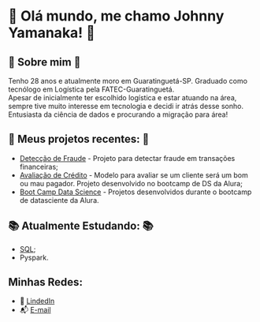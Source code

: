 # :wave: Olá mundo, me chamo Johnny Yamanaka! :wave:

## :telescope: Sobre mim :telescope:
Tenho 28 anos e atualmente moro em Guaratinguetá-SP. Graduado como tecnólogo em Logística pela FATEC-Guaratinguetá.    
Apesar de inicialmente ter escolhido logística e estar atuando na área, sempre tive muito interesse em tecnologia e decidi ir atrás desse sonho.  
Entusiasta da ciência de dados e procurando a migração para área!    

## :dart: Meus projetos recentes: :dart:
* [Detecção de Fraude](https://github.com/JohnnyYamanaka/deteccao-fraude) -  Projeto para detectar fraude em transações financeiras;
* [Avaliação de Crédito](https://github.com/JohnnyYamanaka/avaliador-credito) - Modelo para avaliar se um cliente será um bom ou mau pagador. Projeto desenvolvido no bootcamp de DS da Alura;
* [Boot Camp Data Science](https://github.com/JohnnyYamanaka/bootcamp-ds-alura) - Projetos desenvolvidos durante o bootcamp de datasciente da Alura.

## :books: Atualmente Estudando: :books:
* [SQL](https://github.com/JohnnyYamanaka/sql-learning);
* Pyspark.

## Minhas Redes:
* :raising_hand: [LindedIn](https://www.linkedin.com/in/johnny-yamanaka/)
* :mailbox_with_mail: [E-mail](yamanaka.johnny@outlook.com)
